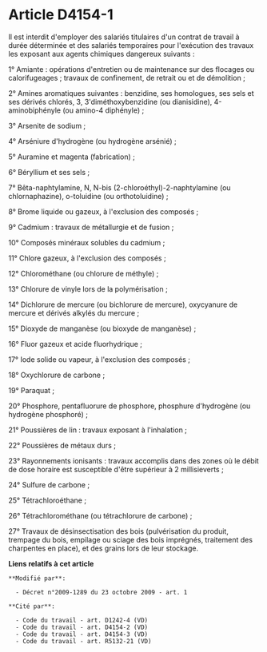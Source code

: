 # Article D4154-1

Il est interdit d'employer des salariés titulaires d'un contrat de travail à durée déterminée et des salariés temporaires
pour l'exécution des travaux les exposant aux agents chimiques dangereux suivants : 

1° Amiante : opérations d'entretien ou de maintenance sur des flocages ou calorifugeages ; travaux de confinement, de retrait
ou et de démolition ; 

2° Amines aromatiques suivantes : benzidine, ses homologues, ses sels et ses dérivés chlorés, 3, 3'diméthoxybenzidine (ou
dianisidine), 4-aminobiphényle (ou amino-4 diphényle) ; 

3° Arsenite de sodium ; 

4° Arséniure d'hydrogène (ou hydrogène arsénié) ; 

5° Auramine et magenta (fabrication) ; 

6° Béryllium et ses sels ; 

7° Bêta-naphtylamine, N, N-bis (2-chloroéthyl)-2-naphtylamine (ou chlornaphazine), o-toluidine (ou orthotoluidine) ; 

8° Brome liquide ou gazeux, à l'exclusion des composés ; 

9° Cadmium : travaux de métallurgie et de fusion ; 

10° Composés minéraux solubles du cadmium ; 

11° Chlore gazeux, à l'exclusion des composés ; 

12° Chlorométhane (ou chlorure de méthyle) ; 

13° Chlorure de vinyle lors de la polymérisation ; 

14° Dichlorure de mercure (ou bichlorure de mercure), oxycyanure de mercure et dérivés alkylés du mercure ; 

15° Dioxyde de manganèse (ou bioxyde de manganèse) ; 

16° Fluor gazeux et acide fluorhydrique ; 

17° Iode solide ou vapeur, à l'exclusion des composés ; 

18° Oxychlorure de carbone ; 

19° Paraquat ; 

20° Phosphore, pentafluorure de phosphore, phosphure d'hydrogène (ou hydrogène phosphoré) ; 

21° Poussières de lin : travaux exposant à l'inhalation ; 

22° Poussières de métaux durs ; 

23° Rayonnements ionisants : travaux accomplis dans des zones où le débit de dose horaire est susceptible d'être supérieur à
2 millisieverts ; 

24° Sulfure de carbone ; 

25° Tétrachloroéthane ; 

26° Tétrachlorométhane (ou tétrachlorure de carbone) ; 

27° Travaux de désinsectisation des bois (pulvérisation du produit, trempage du bois, empilage ou sciage des bois imprégnés,
traitement des charpentes en place), et des grains lors de leur stockage.

**Liens relatifs à cet article**

	**Modifié par**:

	  - Décret n°2009-1289 du 23 octobre 2009 - art. 1

	**Cité par**:

	  - Code du travail - art. D1242-4 (VD)
	  - Code du travail - art. D4154-2 (VD)
	  - Code du travail - art. D4154-3 (VD)
	  - Code du travail - art. R5132-21 (VD)

